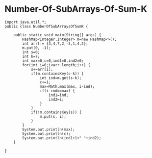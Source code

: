 # Number-Of-SubArrays-Of-Sum-K
	import java.util.*;
	public class NumberOfSubArraysOfSumK {

		public static void main(String[] args) {
			HashMap<Integer,Integer> m=new HashMap<>();
			int arr[]= {3,4,7,2,-3,1,4,2};
			m.put(0, -1);
			int s=0;
			int k=7;
			int max=0,c=0,ind1=0,ind2=0;
			for(int i=0;i<arr.length;i++) {
				s+=arr[i];
				if(m.containsKey(s-k)) {
					int ind=m.get(s-k);
					c+=1;
					max=Math.max(max, i-ind);
					if(i-ind==max) {
						ind1=ind;
						ind2=i;
					}
				}
				if(!m.containsKey(s)) {
					m.put(s, i);
				}
			}
			System.out.println(max);
			System.out.println(c);
			System.out.println(ind1+1+" "+ind2);
		}

	} 
